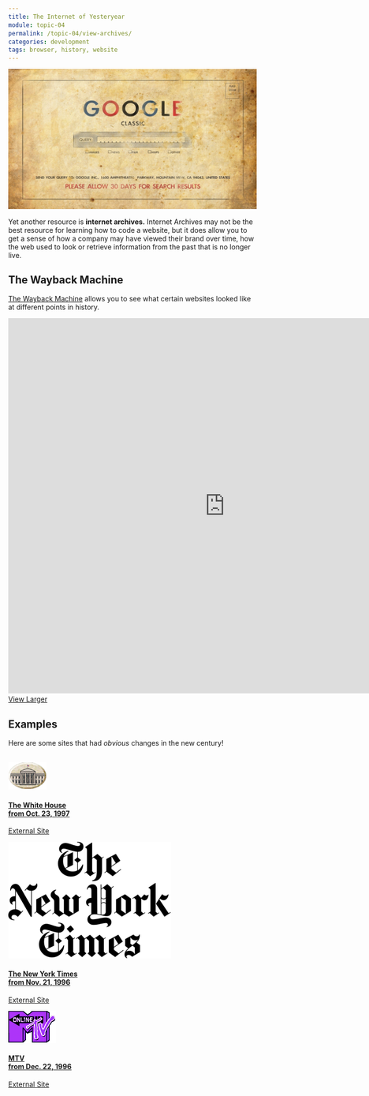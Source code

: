 ```yaml
---
title: The Internet of Yesteryear
module: topic-04
permalink: /topic-04/view-archives/
categories: development
tags: browser, history, website
---
```


<div class="divider-heading"></div>


<img src="../img/google-classic.jpg" alt="Google as a snail-mail service" title="Google Classic!" style="width: 600px"/>

Yet another resource is **internet archives.** Internet Archives may not be the best resource for learning how to code a website, but it does allow you to get a sense of how a company may have viewed their brand over time, how the web used to look or retrieve information from the past that is no longer live.


<div class="divider-pg"></div>


## The Wayback Machine
<a href="https://archive.org/web/" target="_blank">The Wayback Machine</a> allows you to see what certain websites looked like at different points in history.

<iframe src="https://umontanamediaarts.com/MART341/wp-admin/admin-ajax.php?action=h5p_embed&id=20" width="877" height="761" frameborder="0" allowfullscreen="allowfullscreen"></iframe><script src="https://umontanamediaarts.com/MART341/wp-content/plugins/h5p/h5p-php-library/js/h5p-resizer.js" charset="UTF-8"></script>
<a href="https://umontanamediaarts.com/MART341/wp-admin/admin-ajax.php?action=h5p_embed&id=20" class="btn btn-default btn-xs" target="_blank">View Larger</a>


<div class="divider-pg"></div>


## Examples
Here are some sites that had _obvious_ changes in the new century!

<br>

<div class="row text-center">
  <div class="col-lg-4">
    <div class="bs-component">
      <div class="list-group">
        <a href="https://web.archive.org/web/19971023010656/http://www3.whitehouse.gov:80/" target="_blank" class="list-group-item">
          <img class="icon-hw" src="../img/hw-icon-whitehouse.gif" />
          <h4 class="list-group-item-heading">The White House<br>from Oct. 23, 1997</h4>
          <div class="divider-hw"></div>
          <p class="list-group-item-text"><i class="fas fa-link" aria-hidden="true"></i> External Site</p>
        </a>
      </div>
    </div>
  </div>
  <div class="col-lg-4">
    <div class="bs-component">
      <div class="list-group">
        <a href="https://web.archive.org/web/19961121230155/http://nytimes.com/" target="_blank" class="list-group-item">
          <img class="icon-hw" src="../img/hw-icon-nytimes.png" />
          <h4 class="list-group-item-heading">The New York Times<br>from Nov. 21, 1996</h4>
          <div class="divider-hw"></div>
          <p class="list-group-item-text"><i class="fas fa-link" aria-hidden="true"></i> External Site</p>
        </a>
      </div>
    </div>
  </div>
  <div class="col-lg-4">
    <div class="bs-component">
      <div class="list-group">
        <a href="http://web.archive.org/web/19961222031059/http://www.mtv.com/" target="_blank" class="list-group-item">
          <img class="icon-hw" src="../img/hw-icon-mtv.png" />
          <h4 class="list-group-item-heading">MTV<br>from Dec. 22, 1996</h4>
          <div class="divider-hw"></div>
          <p class="list-group-item-text"><i class="fas fa-link" aria-hidden="true"></i> External Site</p>
        </a>
      </div>
    </div>
  </div>
</div>

